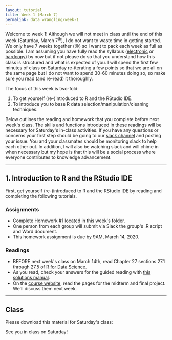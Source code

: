 ```yaml
---
layout: tutorial
title: Week 1 (March 7)
permalink: data_wrangling/week-1
---
```


Welcome to week 1! Although we will not meet in class until the end of this week (Saturday, March 7<sup>th</sup>), I do not want to waste time in getting started. We only have 7 weeks together (&#x1f622;) so I want to pack each week as full as possible. I am assuming you have fully read the syllabus ([electronic](http://uc-r.github.io/data_wrangling) or [hardcopy](https://www.dropbox.com/s/kfk7pztj7567v50/Data%20Wrangling%20with%20R%20Syllabus%20%282020%20Spring%29.pdf?dl=1)) by now but if not please do so that you understand how this class is structured and what is expected of you.  I will spend the first few minutes of class on Saturday re-iterating a few points so that we are all on the same page but I do not want to spend 30-60 minutes doing so, so make sure you read (and re-read) it thoroughly.

The focus of this week is two-fold:

1. To get yourself (re-)introduced to R and the RStudio IDE.
2. To introduce you to base R data selection/manipulation/cleaning techniques. 

Below outlines the reading and homework that you complete before next week's class. The skills and functions introduced in these readings will be necessary for Saturday's in-class activities. If you have any questions or concerns your first step should be going to our [slack channel](https://uc-data-wrangling.slack.com) and posting your issue.  You and your classmates should be monitoring slack to help each other out. In addition, I will also be watching slack and will chime in when necessary but my hope is that this will be a social process where everyone contributes to knowledge advancement.

<hr>

## 1. Introduction to R and the RStudio IDE

First, get yourself (re-)introduced to R and the RStudio IDE by reading and completing the following tutorials.


### Assignments

- Complete Homework #1 located in this week's folder.
- One person from each group will submit via Slack the group's .R script and Word document.
- This homework assignment is due by 9AM, March 14, 2020.


### Readings

- BEFORE next week's class on March 14th, read Chapter 27 sections 27.1 through 27.5 of [R for Data Science](https://r4ds.had.co.nz/).
- As you read, check your answers for the guided reading with [this solutions manual](https://jrnold.github.io/r4ds-exercise-solutions/).
- On the [course website](http://uc-r.github.io/data_wrangling), read the pages for the midterm and final project.  We'll discuss them next week.


<hr>

## Class

Please download this material for Saturday's class: &nbsp; <a href="https://www.dropbox.com/sh/naqzv7r5alr8e4r/AAC90sYznTKaW9-mopRmAvlqa?dl=1" style="color:black;"><i class="fa fa-cloud-download" style="font-size:1em"></i></a>

See you in class on Saturday!

